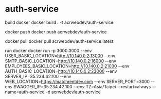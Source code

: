 # auth-service

build docker
docker build . -t acrwebdev/auth-service

docker push
docker push acrwebdev/auth-service

docker pull
docker pull acrwebdev/auth-service:latest

run docker
docker run -p 3000:3000 --env USER_BASIC_LOCATION=http://10.140.0.2:13000 --env SMTP_BASIC_LOCATION=http://10.140.0.2:16000 --env EMPLOYEES_BASIC_LOCATION=http://10.140.0.2:21000 --env AUTH_BASIC_LOCATION=http://10.140.0.2:23000 --env SERVER_IP=35.234.42.100 --env WEB_LOCATION=https://matchrentdev.com --env SERVER_PORT=3000 --env SWAGGER_IP=35.234.42.100 --env TZ=Asia/Taipei --restart=always --name=auth-service -d acrwebdev/auth-service
